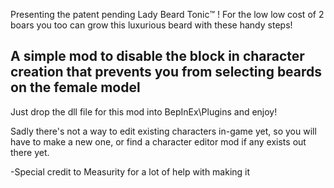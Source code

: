 
Presenting the patent pending Lady Beard Tonic™️ !
For the low low cost of 2 boars you too can grow this luxurious beard with these handy steps!


A simple mod to disable the block in character creation that prevents you from selecting beards on the female model
--------------------------------------------------------------------------------------------------------------------------------------------

Just drop the dll file for this mod into BepInEx\Plugins and enjoy!

Sadly there's not a way to edit existing characters in-game yet, so you will have to make a new one, or find a character editor mod if any exists out there yet.

-Special credit to Measurity for a lot of help with making it